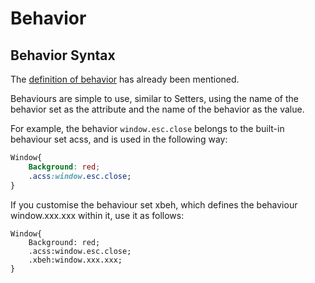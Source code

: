 # Behavior

## Behavior Syntax

The [definition of behavior](../zhu-ti-bang-zhu/ru-he-shi-yong-acss.behaviors.md) has already been mentioned.&#x20;

Behaviours are simple to use, similar to Setters, using the name of the behavior set as the attribute and the name of the behavior as the value.&#x20;

For example, the behavior `window.esc.close` belongs to the built-in behaviour set acss, and is used in the following way:

```css
Window{
    Background: red;
    .acss:window.esc.close;
}
```

If you customise the behaviour set xbeh, which defines the behaviour window.xxx.xxx within it, use it as follows:

```
Window{
    Background: red;
    .acss:window.esc.close;
    .xbeh:window.xxx.xxx;
}
```
